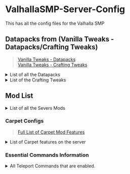 # ValhallaSMP-Server-Config
This has all the config files for the Valhalla SMP


## Datapacks from (Vanilla Tweaks - Datapacks/Crafting Tweaks)
>[Vanilla Tweaks - Datapacks](https://vanillatweaks.net/picker/datapacks/ "Datapacks")<br>
>[Vanilla Tweaks - Crafting Tweaks](https://vanillatweaks.net/picker/crafting-tweaks/ "Crafting Tweaks")
<details>
<summary>List of all the Datapacks</summary>
- AFK Display
	- Gray’s out the player's name if not moving for more than 5 minutes.
 
- Armor Statues
	- Adds a unique book that allows you to manipulate armor stands and item frames.
	- To obtain the book sign a book & quill Statues exactly like it is written here.
	- [ARMOR STAND BOOK TUTORIAL - Beginners guide](https://www.youtube.com/watch?v=nV9-_RacnoI)


- Coordinates HUD
	- Adds information above your Hotbar (XYZ Coordinates & 24Hr. Clock).
	- [Minecraft 1.14 Coordinates HUD Datapack (Vanilla Tweaks)](https://www.youtube.com/watch?v=LSJNVuKMVrY)

- Custom Nether Portals
	- Allows Crying Obsidian to be used as part of a nether portal.
	- [Custom Nether Portals | 1.15-1.18 Data Pack](https://www.youtube.com/watch?v=WfqUtUhI7qM)

- Double Shulker Shells
	- Shulkers drop two shells instead of one when killed.

- Durability Ping
	- Lets you know when your tool has 10% durability left.  
	- Type /trigger duraPing to configure it yourself.

- Fast Leaf Decay
	- Leaves decay at a much faster rate.

- Kill Empty Boats
	- Adds an admin command to destroy any boats without any player in them.

- Larger Phantoms
	- Phantoms grow larger the more days you do not sleep.

- More Mob Head
	- Adds a chance for a mob to drop its head when killed.

- Multiplayer Sleep
	- Allows a percentage of people to sleep in order for the night to pass.
	- This is set to 50% on the server.

- Nether Portal Coordinates
	- Adds a command to see where a nether portal needs to be in the overworld or nether to sync up to each other.
	- [Minecraft 1.14 : Easy Nether Portal Sync Data Pack (Vanilla Tweaks)](https://www.youtube.com/watch?v=_rRR-CBq1yM)

- Player Head Drops
	- Players drop their head when killed by another player.

- Real Time Clock
	- Adds a trigger command to see how long the server has been running in real time.

- Silence Mobs
	- Allows you to silence a mob by adding any of these names to it via nametag.
	- Silence me || silence me || silence_me

- Spawning Spheres
	- Allows you to view the spawnable areas around a point for potential spawning spaces.  
	- [Minecraft 1.14 Spawning Spheres (Vanilla Tweaks)](https://www.youtube.com/watch?v=eBHYbRoVzoE)
   
- Unlock All Recipes
	- Automatically unlocks all the recipes in-game.
</details>

<details>
<summary>List of the Crafting Tweaks</summary>

#### Back to Blocks:
![Back to Blocks](https://vanillatweaks.net/assets/resources/previews/craftingtweaks/1.18/back%20to%20blocks.png?v2)<br>
Allows you to create full blocks from stairs and slabs.

#### Double Slabs:
![Double Slabs](https://vanillatweaks.net/assets/resources/previews/craftingtweaks/1.18/double%20slabs.png?v2)<br>
Allows you to craft 2 slabs from a single block.

#### Dropper to Dispenser:
![Dropper to Dispenser](https://vanillatweaks.net/assets/resources/previews/craftingtweaks/1.18/dropper%20to%20dispenser.png?v2)<br>
Allows you to craft dispensers from droppers.

#### Rotten Flesh to Leather:
![Rotten Flesh to Leather](https://vanillatweaks.net/assets/resources/previews/craftingtweaks/1.18/rotten%20flesh%20to%20leather.png?v2)<br>
Allows you to smelt rotten flesh in a furnace or campfire to get leather.

#### Charcoal to Black Dye:
![Charcoal to Black Dye](https://vanillatweaks.net/assets/resources/previews/craftingtweaks/1.18/charcoal%20to%20black%20dye.png?v2)<br>
Allows you to turn charcoal into black dye.

#### Coal to Black Dye:
![Coal to Black Dye](https://vanillatweaks.net/assets/resources/previews/craftingtweaks/1.18/coal%20to%20black%20dye.png?v2)<br>
Allows you to turn coal into black dye.

#### Sandstone Dyeing:
![Sand Stone Dyeing](https://vanillatweaks.net/assets/resources/previews/craftingtweaks/1.18/sandstone%20dyeing.png?v2)<br>
Allows you to dye regular sandstone red to get red sandstone.

#### Universal Dyeing:
![Universal Dyeing](https://vanillatweaks.net/assets/resources/previews/craftingtweaks/1.18/universal%20dyeing.png?v2)<br>
Allows you to dye any block any color, not matter what color it already is. **(NOT INCLUDING WOOL OR CONCRETE)**

#### Straight to Shapeless
![Straight to Shapeless](https://vanillatweaks.net/assets/resources/previews/craftingtweaks/1.18/straight%20to%20shapeless.png?v2)<br>
Allows you to craft items like paper, bread, and shulker boxes in a 2x2 grid.

#### Blackstone Cobblestone:
![Blackstone Cobblestone](https://vanillatweaks.net/assets/resources/previews/craftingtweaks/1.18/blackstone%20cobblestone.png?v2)<br>
Allows you to craft any item that requires cobblestone using blackstone.

#### Powder to Glass:
![Powder to Glass](https://vanillatweaks.net/assets/resources/previews/craftingtweaks/1.18/powder%20to%20glass.png?v2)<br>
Allows you to smelt conctete powder into it's colored glass form.

#### More Trapdoors:
![More Trapdoors](https://vanillatweaks.net/assets/resources/previews/craftingtweaks/1.18/more%20trapdoors.png?v2)<br>
Trapdoors now craft into 12 instead of 3.

#### More Bark:
![More Bark](https://vanillatweaks.net/assets/resources/previews/craftingtweaks/1.18/more%20bark.png?v2)<br>
Bark blocks now craft into 4 instead of 3.

#### More Stairs:
![More Stairs](https://vanillatweaks.net/assets/resources/previews/craftingtweaks/1.18/more%20stairs.png?v2)<br>
Stairs now craft into 8 instead of 4.

#### More Bricks:
![More Bricks](https://vanillatweaks.net/assets/resources/previews/craftingtweaks/1.18/more%20bricks.png?v2)<br>
Bricks now craft into 4 instead of 1.

#### Craftable Gravel:
![Craftable Gravel](https://vanillatweaks.net/assets/resources/previews/craftingtweaks/1.18/craftable%20gravel.png?v2)<br>
Allows you to craft gravel.

#### Craftable Coral:
![Craftable Coral](https://vanillatweaks.net/assets/resources/previews/craftingtweaks/1.18/craftable%20coral%20blocks%202x2.png?v2)<br>
Allows you to craft coral blocks.

#### Craftable Nametags:
![Craftable Nametags](https://vanillatweaks.net/assets/resources/previews/craftingtweaks/1.18/craftable%20name%20tags.png?v2)<br>
Allows you to craft nametags.

#### Craftable Blackstone:
![Craftable Blackstone](https://vanillatweaks.net/assets/resources/previews/craftingtweaks/1.18/craftable%20blackstone.png?v2)<br>
Allows you to craft blackstone.

#### Craftable Bundles
![Craftable Bundles](https://vanillatweaks.net/assets/resources/previews/craftingtweaks/1.18/craftable%20bundles%20rabbit%20hide.png?v2)<br>
Allows you to craft bundles.

#### Craftable Sculk Sensors:
![Craftale Sculk Sensors](https://github.com/TeaLeaf115/ValhallaSMP-Server-Config/blob/main/Server%20configs/world/datapacks/SculkSensorCrafting.PNG)<br>
Allows you to craft sculk sensors.

#### Craftable Spore Blossoms:
![Craftale Spore Blossoms](https://github.com/TeaLeaf115/ValhallaSMP-Server-Config/blob/main/Server%20configs/world/datapacks/sporeBlossomCraftingPNG.PNG)<br>
Allows you to craft spore Blossoms.

#### Unpacked Ice
![Unpacked Ice](https://vanillatweaks.net/assets/resources/previews/craftingtweaks/1.18/unpackable%20ice.png?v2)<br>
You can now break down 1 blue ice into 9 packed ice, and 1 packed ice into 9 regular ice.

#### Unpacked Nether Wart:
![Unpacked Nether Wart](https://vanillatweaks.net/assets/resources/previews/craftingtweaks/1.18/unpackable%20nether%20wart.png?v2)<br>
You can break down nether wart blocks into 9 nether wart.

#### Unpacked Wool:
![Unpacked Wool](https://vanillatweaks.net/assets/resources/previews/craftingtweaks/1.18/unpackable%20wool.png?v2)<br>
You can unpack wool to get 4 string.

</details>

## Mod List
<details>
<summary>List of all the Severs Mods</summary>

- Carpet
	- https://www.curseforge.com/minecraft/mc-mods/carpet<br>
	- https://github.com/gnembon/fabric-carpet/wiki<br>
	- https://www.youtube.com/watch?v=Lt-ooRGpLz4<br>
	- Check Below for more Information


-   Carpet Extra
	- https://www.curseforge.com/minecraft/mc-mods/carpet-extra/files
	- https://github.com/gnembon/carpet-extra
	- Check Below for more Information


- Couplings
	- https://www.curseforge.com/minecraft/mc-mods/couplings
	- Allows doors and stacked fencegates to open simltaniously.


-   Fabric API
	-   https://www.curseforge.com/minecraft/mc-mods/fabric-api


- Fast Furnace
	-   https://www.curseforge.com/minecraft/mc-mods/fast-furnace-for-fabric
	-   Makes furnaces more server-friendly.


-   Lithium
	-   https://www.curseforge.com/minecraft/mc-mods/lithium
	-   All around fixes Minecraft's systems.


-   Starlight
	-   [https://www.curseforge.com/minecraft/mc-mods/starlight](https://www.curseforge.com/minecraft/mc-mods/starlight)
	-   Reworks Minecraft's Lighting Engine.


-   Krypton
	-   [https://www.curseforge.com/minecraft/mc-mods/krypton](https://www.curseforge.com/minecraft/mc-mods/krypton)
	-   Optimizes Network Stacking


-   FerriteCore
	-   [https://www.curseforge.com/minecraft/mc-mods/ferritecore-fabric](https://www.curseforge.com/minecraft/mc-mods/ferritecore-fabric)
	-   [https://github.com/malte0811/FerriteCore/blob/main/summary.md](https://github.com/malte0811/FerriteCore/blob/main/summary.md)
	-   Reduces the memory usage needed.


- Servux
	- [https://www.curseforge.com/minecraft/mc-mods/servux](https://www.curseforge.com/minecraft/mc-mods/servux)
	- Provides extra support/features for some client-side mods when playing on a server.


- Essential Commands
	- [https://www.curseforge.com/minecraft/mc-mods/essential-commands](https://www.curseforge.com/minecraft/mc-mods/essential-commands)
	- [https://github.com/John-Paul-R/Essential-Commands/wiki](https://github.com/John-Paul-R/Essential-Commands/wiki)
	- Adds teleportation Commands (Check Below for more Information)
</details>

### Carpet Configs
>[Full List of Carpet Mod Features](https://github.com/gnembon/fabric-carpet/wiki)
<details>
<summary>List of Carpet features on the server</summary>
-   silverFishDropGravel
	-   When Silverfish come out of a block it drops gravel
	
-   combineXPOrbs
	-   XP orbs will now combine making them more lag efficient.
	
-   dispensersPlayRecords
	-   Dispensers can now interact with jukeboxes.
	
-   xpNoCooldown
	-   XP will now instantly be sucked up by the player.
	
-   ctrlQCraftingFix
	-   You can now use Ctrl q in the crafting table.
	
-   piglinsSpawningInBastions
	-   Piglins, Piglin Brutes, and Hoglins will now respawn in bastions.
	
-   spiderJockeysDropGapples
	-   Spider Jockeys will drop Enchanted Golden Apples 50% of the time they are killed.
	
-   betterBonemeal
	-   You can now bonemeal Sugarcane, cactus, and lilypads.
	
-   renewableBlackstone
	-   Basalt generators without soul soil underneath will generate blackstone instead.
	
-   renewableSponges
	-   Guardians when struck by lightning will turn into elder guardians.
	
-   chainStone
	-   Pistons can now drag chains like they are slime blocks.
	-   [Minecraft Ideas: Connecting Chain Blocks (Chainstone)](https://www.youtube.com/watch?v=8UB0w8pbJ1Q)
	
-   commandPlayer
	-   You can use the /player command to spawn in fake players to AFK at farms.
	
-   updateSuppressionCrashFix
	-   Fixed bugs caused by update suppressors.
	
-   reloadSuffocationFix
	-   Fixes a bug that leads you to suffocate upon logging in.
	
-   missingTools
	-   Pickaxes can now break glass faster.
	
-   emptyShulkerBoxStackAlways
	-   Empty shulker boxes can now stack on the ground.
	
-   lightningKillsDropsFix
	-   You now drop your items when killed by a lightning bolt.
	
-   accurateBlockPlacement
	-   Allows for better placement of blocks by the player.
	
-   movableBlockEntities
	-   Tile entities like Hoppers, Chests, Furnaces, Droppers, & Dispensers can now be pushed by pistons like in Bedrock Edition.
	
-   comparatorBetterItemFrames
	-   Comparators can now detect an item frame from any face of the block instead of right behind it.
	
-   huskSpawningInTemples
	-   Only husks spawn in Desert Temples.
	
-   shulkerSpawningInEndCities
	-   Shulkers can now respawn in end cities.
	
-   stackableShulkerBoxes
	-   Empty shulker boxes can now stack in the inventory.
	
-   leadFix
	-   Fixes a lead bug.
	
-   comparatorReadsClock
	-   Comparators can now read a clock in an item frame.
	
-   clericsFarmWarts
	-   Cleric Villagers now farm nether wart.
	
-   renewableDeepslate
	-   Cobble Generators below Y: 16 will generate cobbled deepslate instead.
	
-   autoCraftingDropper
	-   Droppers facing into crafting tables can now auto craft items.
	-   [Auto-Crafting Dropper [Minecraft 1.15/1.14 mod]](https://www.youtube.com/watch?v=bwnmFF6LYSo)
	
-   blazeMeal
	-   Blaze powder can now be used like bone meal to nether wart.
	
-   persistentParrots
	-   Parrots don’t fall off your shoulder until you take damage.
	
-   renewableSand
	-   Anvils dropped on cobblestone now form sand.
	
-   straySpawningInIgloos
	-   Only strays can spawn in Igloos.
	
-   optimizedTNT
	-   TNT is more server-friendly.
	
-   placementRotationFix
	-  	Fixed a bug about block placement.
	
-   lagFreeSpawning
	-   Makes spawning in the game a little less laggy.
	
-   creeperSpawningInJungleTemples
	-   Only creepers can spawn in Jungle temples.
</details>


### Essential Commands Information
<details>
<summary>All Teleport Commands that are enabled.</summary>

</details>
